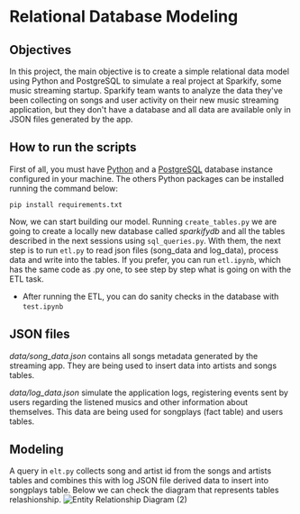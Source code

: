 # Relational Database Modeling

## Objectives
In this project, the main objective is to create a simple relational data model using Python and PostgreSQL to simulate a real project at Sparkify, some music streaming startup. Sparkify team wants to analyze the data they've been collecting on songs and user activity on their new music streaming application, but they don't have a database and all data are available only in JSON files generated by the app.

## How to run the scripts
First of all, you must have [Python](https://www.python.org/downloads/) and a [PostgreSQL](https://www.postgresql.org/download/) database instance configured in your machine. The others Python packages can be installed running the command below:

``` pip install requirements.txt ```

Now, we can start building our model. Running ```create_tables.py``` we are going to create a locally new database called *sparkifydb* and all the tables described in the next sessions using ```sql_queries.py```. With them, the next step is to run ```etl.py``` to read json files (song_data and log_data), process data and write into the tables. If you prefer, you can run ```etl.ipynb```, which has the same code as .py one, to see step by step what is going on with the ETL task.

* After running the ETL, you can do sanity checks in the database with ```test.ipynb```

## JSON files

*data/song_data.json* contains all songs metadata generated by the streaming app. They are being used to insert data into artists and songs tables.

*data/log_data.json* simulate the application logs, registering events sent by users regarding the listened musics and other information about themselves. This data are being used for songplays (fact table) and users tables.

## Modeling

A query in ```elt.py``` collects song and artist id from the songs and artists tables and combines this with log JSON file derived data to insert into songplays table. Below we can check the diagram that represents tables relashionship.
![Entity Relationship Diagram (2)](https://user-images.githubusercontent.com/49285727/198902057-f4cf63a2-ffba-42cd-8764-b3141e330121.jpg)


